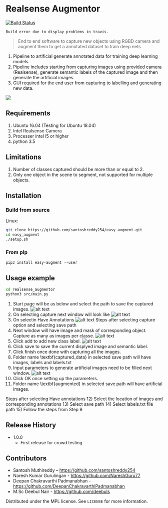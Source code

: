 
# Realsense Augmentor

[![Build Status](https://travis-ci.org/santoshreddy254/realsense_augmentor.svg?branch=master)](https://travis-ci.org/santoshreddy254/realsense_augmentor)

```
Build error due to display problems in travis. 
```

> End to end software to capture new objects using RGBD camera and augment them to get a annotated dataset to train deep nets

1) Pipeline to artificial generate annotated data for training deep learning models.
2) Pipeline includes starting from capturing images using provided camera (Realsense),
generate semantic labels of the captured image and then generate the artificial images.
3) GUI required for the end user from capturing to labelling and generating new data.

![](header.png)
## Requirements
1) Ubuntu 16.04 (Testing for Ubuntu 18.04)
2) Intel Realsense Camera
3) Processer intel i5 or higher
5) python 3.5

## Limitations
1) Number of classes captured should be more than or equal to 2.
2) Only one object in the scene to segment, not supported for multiple objects.

## Installation
### Build from source
Linux:

```sh
git clone https://github.com/santoshreddy254/easy_augment.git
cd easy_augment
./setup.sh
```
### From pip
```
pip3 install easy-augment --user
```

## Usage example

```sh
cd realsense_augmentor
python3 src/main.py
```
1) Start page will be as below and select the path to save the captured images.
![alt text](https://github.com/santoshreddy254/realsense_augmentor/blob/master/src/data/main_window.png)
2) On selecting capture next window will look like
![alt text](https://github.com/santoshreddy254/realsense_augmentor/blob/master/src/data/capture_window.png)
3) On selectin Have Annotations
![alt text](https://github.com/santoshreddy254/realsense_augmentor/blob/master/src/data/annotate_window.png)
Steps after selecting capture option and selecting save path
4) Next window will have image and mask of corresponding object. Capture as many as images per classe.
![alt text](https://github.com/santoshreddy254/realsense_augmentor/blob/master/src/data/window_02-1.png)
5) Click add to add new class label.
![alt text](https://github.com/santoshreddy254/realsense_augmentor/blob/master/src/data/window_02-2.png)
6) Click save to save the current displyed image and semantic label.
7) Click finish once done with capturing all the images.
8) Folder name \textbf{captured_data} in selected save path will have images, labels and labels.txt
9) Input parameters to generate artificial images need to be filled next window.
![alt text](https://github.com/santoshreddy254/realsense_augmentor/blob/master/src/data/window_03.png)
10) Click OK once setting up the parameters.
11) Folder name \textbf{augmented} in selected save path will have artificial images.

Steps after selecting Have annotations
12) Select the location of images and corresponding annotations
13) Select save path
14) Select labels.txt file path
15) Follow the steps from Step 9

## Release History


* 1.0.0
    * First release for crowd testing

## Contributors
* Santosh Muthireddy              – https://github.com/santoshreddy254
* Naresh Kumar Gurulingan         - https://github.com/NareshGuru77
* Deepan Chakravarthi Padmanabhan - https://github.com/DeepanChakravarthiPadmanabhan
* M.Sc Deebul Nair                - https://github.com/deebuls


Distributed under the MPL license. See ``LICENSE`` for more information.


